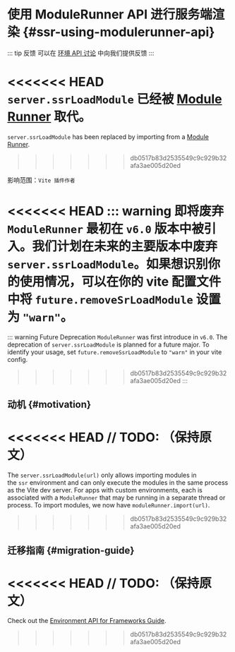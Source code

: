 # 使用 ModuleRunner API 进行服务端渲染 {#ssr-using-modulerunner-api}

::: tip 反馈
可以在 [环境 API 讨论](https://github.com/vitejs/vite/discussions/16358) 中向我们提供反馈
:::

<<<<<<< HEAD
`server.ssrLoadModule` 已经被 [Module Runner](/guide/api-environment#modulerunner) 取代。
=======
`server.ssrLoadModule` has been replaced by importing from a [Module Runner](/guide/api-environment#modulerunner).
>>>>>>> db0517b83d2535549c9c929b32afa3ae005d20ed

影响范围：`Vite 插件作者`

<<<<<<< HEAD
::: warning 即将废弃
`ModuleRunner` 最初在 `v6.0` 版本中被引入。我们计划在未来的主要版本中废弃 `server.ssrLoadModule`。如果想识别你的使用情况，可以在你的 vite 配置文件中将 `future.removeSrLoadModule` 设置为 `"warn"`。
=======
::: warning Future Deprecation
`ModuleRunner` was first introduce in `v6.0`. The deprecation of `server.ssrLoadModule` is planned for a future major. To identify your usage, set `future.removeSsrLoadModule` to `"warn"` in your vite config.
>>>>>>> db0517b83d2535549c9c929b32afa3ae005d20ed
:::

## 动机 {#motivation}

<<<<<<< HEAD
// TODO: （保持原文）
=======
The `server.ssrLoadModule(url)` only allows importing modules in the `ssr` environment and can only execute the modules in the same process as the Vite dev server. For apps with custom environments, each is associated with a `ModuleRunner` that may be running in a separate thread or process. To import modules, we now have `moduleRunner.import(url)`.
>>>>>>> db0517b83d2535549c9c929b32afa3ae005d20ed

## 迁移指南 {#migration-guide}

<<<<<<< HEAD
// TODO: （保持原文）
=======
Check out the [Environment API for Frameworks Guide](../guide/api-environment-frameworks.md).
>>>>>>> db0517b83d2535549c9c929b32afa3ae005d20ed
